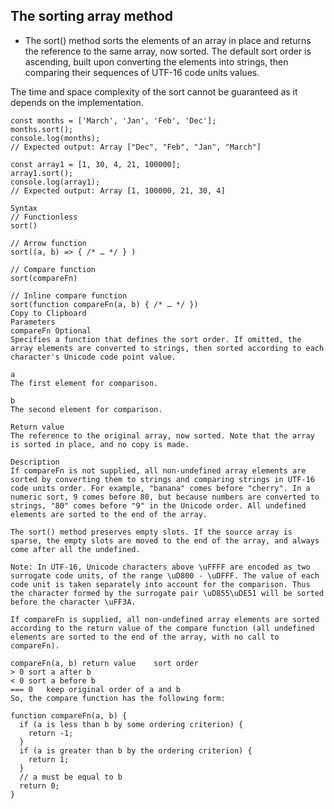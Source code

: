 ## The sorting array method

- The sort() method sorts the elements of an array in place and returns the reference to the same array, now sorted. The default sort order is ascending, built upon converting the elements into strings, then comparing their sequences of UTF-16 code units values.

The time and space complexity of the sort cannot be guaranteed as it depends on the implementation.
```
const months = ['March', 'Jan', 'Feb', 'Dec'];
months.sort();
console.log(months);
// Expected output: Array ["Dec", "Feb", "Jan", "March"]

const array1 = [1, 30, 4, 21, 100000];
array1.sort();
console.log(array1);
// Expected output: Array [1, 100000, 21, 30, 4]
```
```
Syntax
// Functionless
sort()

// Arrow function
sort((a, b) => { /* … */ } )

// Compare function
sort(compareFn)

// Inline compare function
sort(function compareFn(a, b) { /* … */ })
Copy to Clipboard
Parameters
compareFn Optional
Specifies a function that defines the sort order. If omitted, the array elements are converted to strings, then sorted according to each character's Unicode code point value.

a
The first element for comparison.

b
The second element for comparison.

Return value
The reference to the original array, now sorted. Note that the array is sorted in place, and no copy is made.

Description
If compareFn is not supplied, all non-undefined array elements are sorted by converting them to strings and comparing strings in UTF-16 code units order. For example, "banana" comes before "cherry". In a numeric sort, 9 comes before 80, but because numbers are converted to strings, "80" comes before "9" in the Unicode order. All undefined elements are sorted to the end of the array.

The sort() method preserves empty slots. If the source array is sparse, the empty slots are moved to the end of the array, and always come after all the undefined.

Note: In UTF-16, Unicode characters above \uFFFF are encoded as two surrogate code units, of the range \uD800 - \uDFFF. The value of each code unit is taken separately into account for the comparison. Thus the character formed by the surrogate pair \uD855\uDE51 will be sorted before the character \uFF3A.
```
```
If compareFn is supplied, all non-undefined array elements are sorted according to the return value of the compare function (all undefined elements are sorted to the end of the array, with no call to compareFn).

compareFn(a, b) return value	sort order
> 0	sort a after b
< 0	sort a before b
=== 0	keep original order of a and b
So, the compare function has the following form:

function compareFn(a, b) {
  if (a is less than b by some ordering criterion) {
    return -1;
  }
  if (a is greater than b by the ordering criterion) {
    return 1;
  }
  // a must be equal to b
  return 0;
}
```